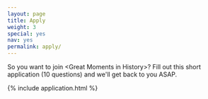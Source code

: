 ```yaml
---
layout: page
title: Apply
weight: 3
special: yes
nav: yes
permalink: apply/
---
```



So you want to join &lt;Great Moments in History&gt;? Fill out this short application (10 questions) and we'll get back to you ASAP.

{% include application.html %}